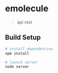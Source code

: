 # emolecule

> api rest

## Build Setup

``` bash
# install dependencies
npm install

# launch server
node server
